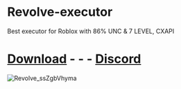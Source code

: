 # Revolve-executor
Best executor for Roblox with 86% UNC &amp; 7 LEVEL, CXAPI

# [Download]( https://github.com/Revolve-Official/Revolve-executor/archive/refs/heads/main.zip ) - - - [Discord]( https://discord.gg/2fgCubH8mX )


![Revolve_ssZgbVhyma](https://github.com/user-attachments/assets/a1e8d2ff-98ec-4d26-8aa8-ff707d30f178)
